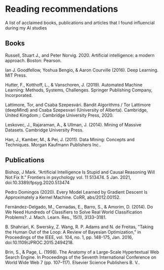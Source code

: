 # Reading recommendations
A list of acclaimed books, publications and articles that I found influencial during my AI studies

## Books

Russell, Stuart J., and Peter Norvig. 2020. Artificial intelligence: a modern approach. Boston: Pearson.

Ian J. Goodfellow, Yoshua Bengio, & Aaron Courville (2016). Deep Learning. MIT Press.

Hutter, F., Kotthoff, L., & Vanschoren, J. (2019). Automated Machine Learning: Methods, Systems, Challenges. Springer Publishing Company, Incorporated.

Lattimore, Tor, and Csaba Szepesvári. Bandit Algorithms / Tor Lattimore (deepMind) and Csaba Szepesvari (University of Alberta). Cambridge, United Kingdom ;: Cambridge University Press, 2020.

Leskovec, J., Rajaraman, A., & Ullman, J. (2014). Mining of Massive Datasets. Cambridge University Press.

Han, J., Kamber, M., & Pei, J. (2011). Data Mining: Concepts and Techniques. Morgan Kaufmann Publishers Inc..

## Publications

Bishop, J Mark. “Artificial Intelligence Is Stupid and Causal Reasoning Will Not Fix It.” Frontiers in psychology vol. 11 513474. 5 Jan. 2021, doi:10.3389/fpsyg.2020.513474

Pedro Domingos (2020). Every Model Learned by Gradient Descent Is Approximately a Kernel Machine. CoRR, abs/2012.00152.

Fernández-Delgado, M., Cernadas, E., Barro, S., & Amorim, D. (2014). Do We Need Hundreds of Classifiers to Solve Real World Classification Problems?. J. Mach. Learn. Res., 15(1), 3133–3181.

B. Shahriari, K. Swersky, Z. Wang, R. P. Adams and N. de Freitas, "Taking the Human Out of the Loop: A Review of Bayesian Optimization," in Proceedings of the IEEE, vol. 104, no. 1, pp. 148-175, Jan. 2016, doi:10.1109/JPROC.2015.2494218.

Brin, S., & Page, L. (1998). The Anatomy of a Large-Scale Hypertextual Web Search Engine. In Proceedings of the Seventh International Conference on World Wide Web 7 (pp. 107–117). Elsevier Science Publishers B. V..
